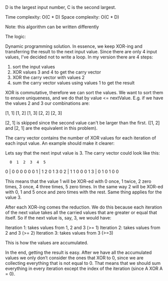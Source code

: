 D is the largest input number, C is the second largest.

Time complexity: O(C * D)
Space complexity: O(C * D)

Note: this algorithm can be written differently

The logic:

Dynamic programming solution. In essence, we keep XOR-ing and
transferring the result to the next input value. Since there
are only 4 input values, I've decided not to write a loop.
In my version there are 4 steps:

  1) sort the input values
  2) XOR values 3 and 4 to get the carry vector
  3) XOR the carry vector with values 2
  4) sum the carry vector values using values 1 to get the result

XOR is commutative, therefore we can sort the values. We want
to sort them to ensure uniqueness, and we do that by value <= nextValue.
E.g. if we have the values 2 and 3 our combinations are:

[1, 1] [1, 2] [1, 3] [2, 2] [2, 3]

[2, 1] is skipped since the second value can't be larger than the first.
([1, 2] and [2, 1] are the equivalent in this problem).

The carry vector contains the number of XOR values for each iteration
of each input value. An example should make it clearer:

  Lets say that the next input value is 3. The carry vector could look like this:

      0  1  2  3  4  5
  0 | 0  0  0  0  0  0
  1 | 1  2  0  1  3  0
  2 | 1  1  0  0  0  1
  3 | 0  1  0  1  0  0

This means that the value 1 will be XOR-ed with 0 once, 1 twice, 2 zero times,
3 once, 4 three times, 5 zero times. In the same way 2 will be XOR-ed with 0, 1
and 5 once and zero times with the rest. Same thing applies for the value 3.

After each XOR-ing comes the reduction. We do this because each iteration of
the next value takes all the carried values that are greater or equal that itself.
So if the next value is, say, 3, we would have:

  Iteration 1: takes values from 1, 2 and 3 (>= 1)
  Iteration 2: takes values from 2 and 3 (>= 2)
  Iteration 3: takes values from 3 (>=3)

This is how the values are accumulated.

In the end, getting the result is easy. After we have all the accumulated
values we only don’t consider the ones that XOR to 0, since we are collecting
everything that is not equal to 0. That means that we should sum everything
in every iteration except the index of the iteration (since A XOR A = 0).
